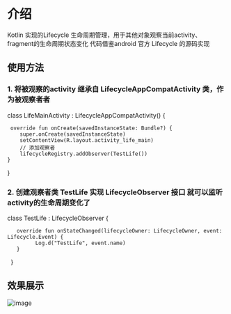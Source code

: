 # 介绍

  Kotlin 实现的Lifecycle 生命周期管理，用于其他对象观察当前activity、fragment的生命周期状态变化
  代码借鉴android 官方 Lifecycle 的源码实现
  
## 使用方法
  
### 1. 将被观察的activity 继承自 LifecycleAppCompatActivity 类，作为被观察者者
  
   class LifeMainActivity : LifecycleAppCompatActivity() {
  
     override fun onCreate(savedInstanceState: Bundle?) {
        super.onCreate(savedInstanceState)
        setContentView(R.layout.activity_life_main)
        // 添加观察者
        lifecycleRegistry.addObserver(TestLife())
    }
    
  }
  
### 2. 创建观察者类 TestLife 实现 LifecycleObserver 接口 就可以监听 activity的生命周期变化了
  
   class TestLife : LifecycleObserver {
  
       override fun onStateChanged(lifecycleOwner: LifecycleOwner, event: Lifecycle.Event) {
             Log.d("TestLife", event.name)
       }
    
   }
## 效果展示
![image](https://github.com/Papeone/KLifecycle/raw/master/image/result.jpg)
